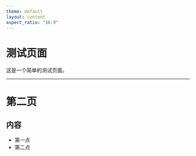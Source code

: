 ```yaml
---
theme: default
layout: content
aspect_ratio: "16:9"
---
```


# 测试页面

这是一个简单的测试页面。

---

# 第二页

## 内容
- 第一点
- 第二点